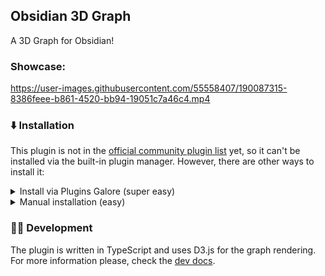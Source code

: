 ## Obsidian 3D Graph

A 3D Graph for Obsidian!

### Showcase:

https://user-images.githubusercontent.com/55558407/190087315-8386feee-b861-4520-bb94-19051c7a46c4.mp4

### ⬇️ Installation

This plugin is not in the [official community plugin list](https://obsidian.md/plugins) yet, so it can't be installed via the
built-in plugin manager. However, there are other ways to install it:

<details>
    <summary>Install via Plugins Galore (super easy)</summary>
        <ol>
            <li>
                Install the <a href="https://obsidian.md/plugins?id=plugins-galore">Plugin Galore</a> Obsidian plugin, which allows loading unofficial plugins.
            </li>
            <li>
            Follow the instructions on the <a href="https://github.com/plugins-galore/obsidian-plugins-galore#adding-a-plugin">Plugins Galore GitHub</a> to install 3D Graph.
            </li>
        </ol>
    </details>
<details>
    <summary>Manual installation (easy)</summary>
        <ol>
            <li>
                Download the plugin (zip file) from <a href="https://github.com/AlexW00/obsidian-3d-graph/releases/latest"> here</a>.
            </li>
            <li>
                <span>
                Extract the contents of the zip file into your Obsidian plugins folder. <br>
                    <ul>
                        <li>
                        The folder is located at <code>MyVault/.obsidian/plugins</code>.
                        </li>
                        <li>
                        It can also be found by opening <code>Obsidian > settings > community plugins > installed plugins > small folder icon on the right side </code>.
                        </li>
                    </ul> 
                </span>            
            </li>
            <li>
            Enable the plugin by going to <code>Obsidian > settings > community plugins > installed plugins</code> and activating the toggle under "3D Graph" (you may need to re-open Obsidian to see the toggle).
            </li>
        </ol>
</details>

### 👨‍💻 Development

The plugin is written in TypeScript and uses D3.js for the graph rendering.
For more information please, check the [dev docs](docs/dev-docs.md).
